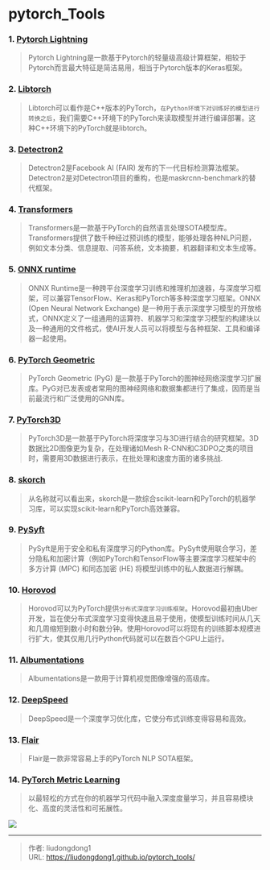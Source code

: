 # pytorch_Tools


### 1. [Pytorch Lightning](https://www.pytorchlightning.ai/)

> Pytorch Lightning是一款基于Pytorch的轻量级高级计算框架，相较于Pytorch而言最大特征是简洁易用，相当于Pytorch版本的Keras框架。

### 2. [Libtorch](https://pytorch.org/cppdocs/)

> Libtorch可以看作是C++版本的PyTorch，`在Python环境下对训练好的模型进行转换之后`，我们需要C++环境下的PyTorch来读取模型并进行编译部署。这种C++环境下的PyTorch就是libtorch。

### 3. [Detectron2](https://github.com/facebookresearch/detectron2)

> Detectron2是Facebook AI (FAIR) 发布的下一代目标检测算法框架。Detectron2是对Detectron项目的重构，也是maskrcnn-benchmark的替代框架。

### 4. [Transformers](https://github.com/huggingface/transformers)

> Transformers是一款基于PyTorch的自然语言处理SOTA模型库。Transformers提供了数千种经过预训练的模型，能够处理各种NLP问题，例如文本分类、信息提取、问答系统，文本摘要，机器翻译和文本生成等。

### 5. [ONNX runtime](https://github.com/microsoft/onnxruntime)

> ONNX Runtime是一种跨平台深度学习训练和推理机加速器，与深度学习框架，可以兼容TensorFlow、Keras和PyTorch等多种深度学习框架。ONNX (Open Neural Network Exchange) 是一种用于表示深度学习模型的开放格式，ONNX定义了一组通用的运算符、机器学习和深度学习模型的构建块以及一种通用的文件格式，使AI开发人员可以将模型与各种框架、工具和编译器一起使用。

### 6. [PyTorch Geometric](https://github.com/rusty1s/pytorch_geometric)

> PyTorch Geometric (PyG) 是一款基于PyTorch的图神经网络深度学习扩展库。PyG对已发表或者常用的图神经网络和数据集都进行了集成，因而是当前最流行和广泛使用的GNN库。

### 7. [PyTorch3D](https://pytorch3d.org/)

> PyTorch3D是一款基于PyTorch将深度学习与3D进行结合的研究框架。3D数据比2D图像更为复杂，在处理诸如Mesh R-CNN和C3DPO之类的项目时，需要用3D数据进行表示，在批处理和速度方面的诸多挑战.

### 8. [skorch](https://github.com/skorch-dev/skorch)

> 从名称就可以看出来，skorch是一款综合scikit-learn和PyTorch的机器学习库，可以实现scikit-learn和PyTorch高效兼容。

### 9. [PySyft](https://github.com/OpenMined/PySyft)

> PySyft是用于安全和私有深度学习的Python库。PySyft使用联合学习，差分隐私和加密计算（例如PyTorch和TensorFlow等主要深度学习框架中的多方计算 (MPC) 和同态加密 (HE) 将模型训练中的私人数据进行解耦。

### 10. [Horovod](http://horovod.ai/)

> Horovod可以为PyTorch提供`分布式深度学习训练框架`。Horovod最初由Uber开发，旨在使分布式深度学习变得快速且易于使用，使模型训练时间从几天和几周缩短到数小时和数分钟。使用Horovod可以将现有的训练脚本规模进行扩大，使其仅用几行Python代码就可以在数百个GPU上运行。

### 11. [Albumentations](https://github.com/albumentations-team/albumentations)

> Albumentations是一款用于计算机视觉图像增强的高级库。

### 12. [DeepSpeed](https://www.deepspeed.ai/)

> DeepSpeed是一个深度学习优化库，它使分布式训练变得容易和高效。

### 13. [Flair](https://github.com/flairNLP/flair)

> Flair是一款非常容易上手的PyTorch NLP SOTA框架。

### 14. [PyTorch Metric Learning](https://kevinmusgrave.github.io/pytorch-metric-learning/)

> 以最轻松的方式在你的机器学习代码中融入深度度量学习，并且容易模块化、高度的灵活性和可拓展性。

![](https://gitee.com/github-25970295/blogpictureV2/raw/master/20210517232120.png)

---

> 作者: liudongdong1  
> URL: https://liudongdong1.github.io/pytorch_tools/  

